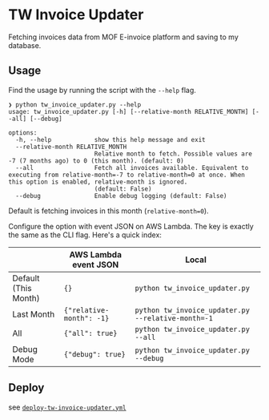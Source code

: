 # TW Invoice Updater

Fetching invoices data from MOF E-invoice platform and saving to my database.

## Usage

Find the usage by running the script with the `--help` flag.

```shell
❯ python tw_invoice_updater.py --help
usage: tw_invoice_updater.py [-h] [--relative-month RELATIVE_MONTH] [--all] [--debug]

options:
  -h, --help            show this help message and exit
  --relative-month RELATIVE_MONTH
                        Relative month to fetch. Possible values are -7 (7 months ago) to 0 (this month). (default: 0)
  --all                 Fetch all invoices available. Equivalent to executing from relative-month=-7 to relative-month=0 at once. When this option is enabled, relative-month is ignored.
                        (default: False)
  --debug               Enable debug logging (default: False)
```

Default is fetching invoices in this month (`relative-month=0`).

Configure the option with event JSON on AWS Lambda. The key is exactly the same as the CLI flag. Here's a quick index:

|                      | AWS Lambda event JSON    | Local                                              |
| -------------------- | ------------------------ | -------------------------------------------------- |
| Default (This Month) | `{}`                     | `python tw_invoice_updater.py`                     |
| Last Month           | `{"relative-month": -1}` | `python tw_invoice_updater.py --relative-month=-1` |
| All                  | `{"all": true}`          | `python tw_invoice_updater.py --all`               |
| Debug Mode           | `{"debug": true}`        | `python tw_invoice_updater.py --debug`             |

## Deploy

see [`deploy-tw-invoice-updater.yml`](../.github/workflows/deploy-tw-invoice-updater.yml)
